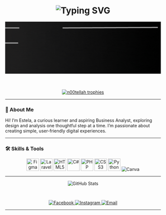 <h1 align="center">
  <img src="https://readme-typing-svg.demolab.com?font=Georgia&size=28&pause=1000&color=800000&font-weight=bold&center=true&vCenter=true&width=435&lines=Hi%2C+I'm+Estela,+welcome!" alt="Typing SVG" />
</h1>

<p align="center">
  <img src="BUsiness Analyst (1).gif" alt="Estela GIF" width="900"
    alt="Estela GIF" 
    style="max-width: 100%; height: auto;"/>

</p>

</br>

<div align="center">


  <br/>

  <a href="https://github.com/ryo-ma/github-profile-trophy">
    <img src="https://github-profile-trophy.vercel.app/?username=n00tellah&theme=monokai&no-frame=true&title=Commits,Followers,Repositories,Experience&row=1&column=4" alt="n00tellah trophies" />
    
  </a>

</div>

---

### 📍 About Me  
Hi! I’m Estela, a curious learner and aspiring Business Analyst, exploring design and analysis one thoughtful step at a time.
I’m passionate about creating simple, user-friendly digital experiences.

---

### 🛠 Skills & Tools  

<p align="center">
  <img src="https://cdn.jsdelivr.net/gh/devicons/devicon/icons/figma/figma-original.svg" width="40" height="40" title="Figma"/>
  <img src="https://cdn.jsdelivr.net/gh/devicons/devicon/icons/laravel/laravel-original.svg" width="40" height="40" title="Laravel"/>
  <img src="https://cdn.jsdelivr.net/gh/devicons/devicon/icons/html5/html5-original.svg" width="40" height="40" title="HTML5"/>
  <img src="https://cdn.jsdelivr.net/gh/devicons/devicon/icons/csharp/csharp-original.svg" width="40" height="40" title="C#"/>
  <img src="https://cdn.jsdelivr.net/gh/devicons/devicon/icons/php/php-original.svg" width="40" height="40" title="PHP"/>
  <img src="https://cdn.jsdelivr.net/gh/devicons/devicon/icons/css3/css3-original.svg" width="40" height="40" title="CSS3"/>
  <img src="https://cdn.jsdelivr.net/gh/devicons/devicon/icons/python/python-original.svg" width="40" height="40" title="Python"/>
  <img src="https://cdn.jsdelivr.net/gh/devicons/devicon/icons/canva/canva-original.svg" alt="Canva" width="40" height="40"/>
</p>
  
  
</p>

---
<p align="center">
  <img src="https://github-readme-stats.vercel.app/api?username=n00tellah&show_icons=true&theme=tokyonight" alt="GitHub Stats" />
</p>

<br/>

 
<p align="center">
  
  <a href="https://www.facebook.com/estela.mae.jalac.2024" target="_blank">
    <img src="https://img.icons8.com/color/48/facebook-new.png" alt="Facebook"/>
  </a>
  <a href="https://www.instagram.com/nutellaoverload?igsh=aWJxbjBzeWRyMGs2" target="_blank">
    <img src="https://img.icons8.com/color/48/instagram-new.png" alt="Instagram"/>
  </a>
  <a href="mailto:estelamaejalac@gmail.com">
    <img src="https://img.icons8.com/color/48/gmail-new.png" alt="Email"/>
  </a>
</p>

---
